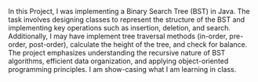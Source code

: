 In this Project, I was implementing a Binary Search Tree (BST) in Java. The task involves designing classes to represent the structure of the BST and implementing key operations such as insertion, deletion, and search. Additionally, I may have implement tree traversal methods (in-order, pre-order, post-order), calculate the height of the tree, and check for balance. The project emphasizes understanding the recursive nature of BST algorithms, efficient data organization, and applying object-oriented programming principles. I am show-casing what I am learning in class.
